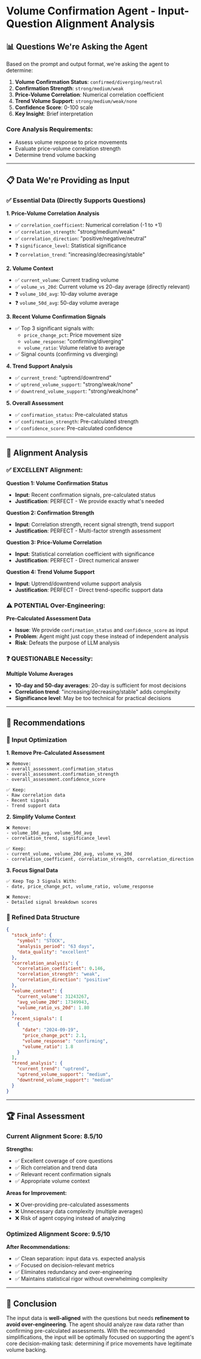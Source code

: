 # Volume Confirmation Agent - Input-Question Alignment Analysis

## 📊 **Questions We're Asking the Agent**

Based on the prompt and output format, we're asking the agent to determine:

1. **Volume Confirmation Status**: `confirmed/diverging/neutral`
2. **Confirmation Strength**: `strong/medium/weak`
3. **Price-Volume Correlation**: Numerical correlation coefficient
4. **Trend Volume Support**: `strong/medium/weak/none`
5. **Confidence Score**: 0-100 scale
6. **Key Insight**: Brief interpretation

### **Core Analysis Requirements:**
- Assess volume response to price movements
- Evaluate price-volume correlation strength  
- Determine trend volume backing

---

## 📋 **Data We're Providing as Input**

### **✅ Essential Data (Directly Supports Questions)**

**1. Price-Volume Correlation Analysis**
- ✅ `correlation_coefficient`: Numerical correlation (-1 to +1)
- ✅ `correlation_strength`: "strong/medium/weak" 
- ✅ `correlation_direction`: "positive/negative/neutral"
- ❓ `significance_level`: Statistical significance
- ❓ `correlation_trend`: "increasing/decreasing/stable"

**2. Volume Context**
- ✅ `current_volume`: Current trading volume
- ✅ `volume_vs_20d`: Current volume vs 20-day average (directly relevant)
- ❓ `volume_10d_avg`: 10-day volume average 
- ❓ `volume_50d_avg`: 50-day volume average

**3. Recent Volume Confirmation Signals**
- ✅ Top 3 significant signals with:
  - `price_change_pct`: Price movement size
  - `volume_response`: "confirming/diverging"
  - `volume_ratio`: Volume relative to average
- ✅ Signal counts (confirming vs diverging)

**4. Trend Support Analysis**
- ✅ `current_trend`: "uptrend/downtrend"
- ✅ `uptrend_volume_support`: "strong/weak/none"
- ✅ `downtrend_volume_support`: "strong/weak/none"

**5. Overall Assessment**
- ✅ `confirmation_status`: Pre-calculated status
- ✅ `confirmation_strength`: Pre-calculated strength
- ✅ `confidence_score`: Pre-calculated confidence

---

## 🎯 **Alignment Analysis**

### **✅ EXCELLENT Alignment:**

**Question 1: Volume Confirmation Status**
- **Input**: Recent confirmation signals, pre-calculated status
- **Justification**: PERFECT - We provide exactly what's needed

**Question 2: Confirmation Strength** 
- **Input**: Correlation strength, recent signal strength, trend support
- **Justification**: PERFECT - Multi-factor strength assessment

**Question 3: Price-Volume Correlation**
- **Input**: Statistical correlation coefficient with significance
- **Justification**: PERFECT - Direct numerical answer

**Question 4: Trend Volume Support**
- **Input**: Uptrend/downtrend volume support analysis
- **Justification**: PERFECT - Direct trend-specific support data

### **⚠️ POTENTIAL Over-Engineering:**

**Pre-Calculated Assessment Data**
- **Issue**: We provide `confirmation_status` and `confidence_score` as input
- **Problem**: Agent might just copy these instead of independent analysis
- **Risk**: Defeats the purpose of LLM analysis

### **❓ QUESTIONABLE Necessity:**

**Multiple Volume Averages**
- **10-day and 50-day averages**: 20-day is sufficient for most decisions
- **Correlation trend**: "increasing/decreasing/stable" adds complexity
- **Significance level**: May be too technical for practical decisions

---

## 📝 **Recommendations**

### **🔧 Input Optimization**

**1. Remove Pre-Calculated Assessment**
```
❌ Remove:
- overall_assessment.confirmation_status  
- overall_assessment.confirmation_strength
- overall_assessment.confidence_score

✅ Keep:
- Raw correlation data
- Recent signals
- Trend support data
```

**2. Simplify Volume Context**
```
❌ Remove:
- volume_10d_avg, volume_50d_avg
- correlation_trend, significance_level

✅ Keep:
- current_volume, volume_20d_avg, volume_vs_20d
- correlation_coefficient, correlation_strength, correlation_direction
```

**3. Focus Signal Data**
```
✅ Keep Top 3 Signals With:
- date, price_change_pct, volume_ratio, volume_response

❌ Remove:
- Detailed signal breakdown scores
```

### **🎯 Refined Data Structure**

```json
{
  "stock_info": {
    "symbol": "STOCK",
    "analysis_period": "63 days",
    "data_quality": "excellent"
  },
  "correlation_analysis": {
    "correlation_coefficient": 0.146,
    "correlation_strength": "weak",
    "correlation_direction": "positive"
  },
  "volume_context": {
    "current_volume": 31243267,
    "avg_volume_20d": 17349943,
    "volume_ratio_vs_20d": 1.80
  },
  "recent_signals": [
    {
      "date": "2024-09-19",
      "price_change_pct": 2.1,
      "volume_response": "confirming",
      "volume_ratio": 1.8
    }
  ],
  "trend_analysis": {
    "current_trend": "uptrend",
    "uptrend_volume_support": "medium",
    "downtrend_volume_support": "medium"
  }
}
```

---

## 🏆 **Final Assessment**

### **Current Alignment Score: 8.5/10**

**Strengths:**
- ✅ Excellent coverage of core questions
- ✅ Rich correlation and trend data
- ✅ Relevant recent confirmation signals
- ✅ Appropriate volume context

**Areas for Improvement:**
- ❌ Over-providing pre-calculated assessments
- ❌ Unnecessary data complexity (multiple averages)
- ❌ Risk of agent copying instead of analyzing

### **Optimized Alignment Score: 9.5/10**

**After Recommendations:**
- ✅ Clean separation: input data vs. expected analysis
- ✅ Focused on decision-relevant metrics
- ✅ Eliminates redundancy and over-engineering
- ✅ Maintains statistical rigor without overwhelming complexity

---

## 🎯 **Conclusion**

The input data is **well-aligned** with the questions but needs **refinement to avoid over-engineering**. The agent should analyze raw data rather than confirming pre-calculated assessments. With the recommended simplifications, the input will be optimally focused on supporting the agent's core decision-making task: determining if price movements have legitimate volume backing.